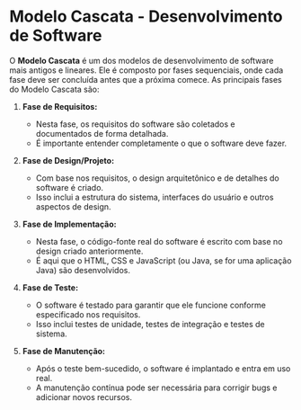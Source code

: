 # Modelo Cascata - Desenvolvimento de Software

O **Modelo Cascata** é um dos modelos de desenvolvimento de software mais antigos e lineares. Ele é composto por fases sequenciais, onde cada fase deve ser concluída antes que a próxima comece. As principais fases do Modelo Cascata são:

1. **Fase de Requisitos:**
   - Nesta fase, os requisitos do software são coletados e documentados de forma detalhada.
   - É importante entender completamente o que o software deve fazer.

2. **Fase de Design/Projeto:**
   - Com base nos requisitos, o design arquitetônico e de detalhes do software é criado.
   - Isso inclui a estrutura do sistema, interfaces do usuário e outros aspectos de design.

3. **Fase de Implementação:**
   - Nesta fase, o código-fonte real do software é escrito com base no design criado anteriormente.
   - É aqui que o HTML, CSS e JavaScript (ou Java, se for uma aplicação Java) são desenvolvidos.

4. **Fase de Teste:**
   - O software é testado para garantir que ele funcione conforme especificado nos requisitos.
   - Isso inclui testes de unidade, testes de integração e testes de sistema.

5. **Fase de Manutenção:**
   - Após o teste bem-sucedido, o software é implantado e entra em uso real.
   - A manutenção contínua pode ser necessária para corrigir bugs e adicionar novos recursos.

